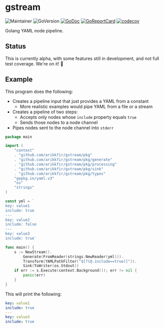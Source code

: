 # gstream

![Maintainer](https://img.shields.io/badge/maintainer-arikkfir-blue)
![GoVersion](https://img.shields.io/github/go-mod/go-version/arikkfir/gstream.svg)
[![GoDoc](https://img.shields.io/badge/godoc-reference-blue.svg)](https://godoc.org/github.com/arikkfir/gstream)
[![GoReportCard](https://goreportcard.com/badge/github.com/arikkfir/gstream)](https://goreportcard.com/report/github.com/arikkfir/gstream)
[![codecov](https://codecov.io/gh/arikkfir/gstream/branch/main/graph/badge.svg?token=QP3OAILB25)](https://codecov.io/gh/arikkfir/gstream)

Golang YAML node pipeline.

## Status

This is currently alpha, with some features still in development, and not full test coverage. We're on it! 💪

## Example

This program does the following:
- Creates a pipeline input that just provides a YAML from a constant
  - More realistic examples would pipe YAML from a file or a stream
- Creates a pipeline of two steps:
  - Accepts only nodes whose `include` property equals `true`
  - Sends those nodes to a node channel
- Pipes nodes sent to the node channel into `stderr`

```go
package main

import (
	"context"
	. "github.com/arikkfir/gstream/pkg"
	. "github.com/arikkfir/gstream/pkg/generate"
	. "github.com/arikkfir/gstream/pkg/processing"
	. "github.com/arikkfir/gstream/pkg/sink"
	. "github.com/arikkfir/gstream/pkg/types"
	"gopkg.in/yaml.v3"
	"os"
	"strings"
)

const yml = `
key: value1
include: true
---
key: value2
include: false
---
key: value3
include: true`

func main() {
    s := NewStream().
        Generate(FromReader(strings.NewReader(yml))).
        Transform(YAMLPathFilter("$[?(@.include==true)]")).
        Sink(ToWriter(os.Stdout))
    if err := s.Execute(context.Background()); err != nil {
        panic(err)
    }
}
```

This will print the following:

```yaml
key: value1
include: true
---
key: value3
include: true
```
